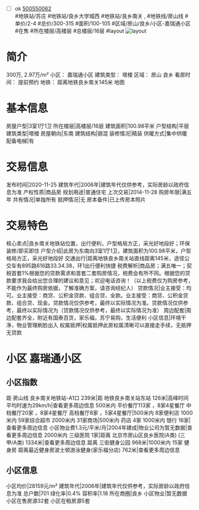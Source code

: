 - [ ] ok [500550062](https://bj.5i5j.com/ershoufang/500550062.html)  
 #地铁站/苏庄 #地铁站/良乡大学城西 #地铁站/良乡南关 ,  #地铁线/房山线
#单价/2-4 #总价/300-315 #面积/100-105   #区域/房山/良乡/小区-嘉瑞通小区 #在售 #所在楼层/高楼层 #总楼层/16层 #layout 
![layout](http://image2.5i5j.com//group2/M00/E1/4F/CgqJNF6aZ3aARJI1AABkL3oOkfo265.jpg_P5.jpg) 
# 简介 
 300万,  2.97万/m² 
小区： 嘉瑞通小区
建筑类型： 塔楼
区域： 房山 良乡
看房时间： 提前预约
地铁： 距离地铁良乡南关145米 地图
# 基本信息 
 房屋户型|3室1厅1卫
所在楼层|高楼层/16层
建筑面积|100.98平米
户型结构|平层
建筑类型|塔楼
房屋朝向|东南
建筑结构|钢混
装修情况|精装
供暖方式|集中供暖
配备电梯|有
# 交易信息 
 发布时间|2020-11-25
建筑年代|2006年|建筑年代仅供参考，实际房龄以政府信息为准
产权性质|商品房
规划用途|普通住宅
上次交易|2014-11-28
购房年限|满五年
共有情况|单独所有
抵押情况|无
房本备件|已上传房本照片
# 交易特色 
 核心卖点|良乡南关地铁站位置，出行便利，户型格局方正，采光好地段好；环保装修/即买即住
户型介绍|此房为东南向3室1厅1卫，建筑面积为100.98平米，户型格局方正，采光好地段好
交通出行|距离地铁良乡南关站直线距离145米，途径公交车有895路616路33.34.38，环1出行便利快捷
税费解析|商品房；满五唯一；契税首套1%根据您的贷款需求和首套二套购房情况，税费会有所不同。根据您的贷款要求我会给出您合理的建议和意见；欢迎电话咨询！（以上税费仅为购房参考，不能作为最终购房依据，了解准确方案，请咨询经纪人）
贷款情况|业主接受：均可。业主接受：商贷、公积金贷款、组合贷、全款。业主接受：商贷、公积金贷款、组合贷、现金。贷款情况仅供参考，最终以实际情况为准。贷款情况仅供参考，最终以实际情况为（贷款情况仅供参考，最终以实际情况为准）
周边配套|周边配套齐全，附近有国泰百货，家乐福，苏宁易购，生活便利
小区信息|环境干净，物业管理刷脸出入
权属抵押|权属抵押此房权属清晰可以直接走手续，无抵押无贷款
# 小区 嘉瑞通小区
## 小区指数 
 距 房山线 良乡南关地铁站-A1口 239米|距 地铁良乡南关站东站 126米|高峰时间平均时速为29km/h|查看更多周边信息
500米内 平价餐厅113家 ，8家4星餐厅
中档餐厅20家 ，8家4星餐厅
高档餐厅8家 ，5家4星餐厅|500米内 8家便利店
1000米内 59家综合超市
2000米内 31家商场|500米内 药店 4家
1000米内 银行 16家|查看更多周边信息
小区物业费1.3元/平米/月|2004年建成|物业公司为暂无数据|查看更多周边信息
2000米内 三级医院 1家|距离 北京市房山区良乡医院(A类) (三甲/A类) 1334米|查看更多周边信息
距离 三街健身公园 968米|1000米内 15家 健身房
距离最近健身房波士顿游泳健身(家乐福分店) 762米|查看更多周边信息
## 小区信息 
 小区均价|28159元/m²
建筑年代|2006年|建筑年代仅供参考，实际房龄以政府信息为准
总户数|701
绿化率|0.4%
容积率|1.18
所在商圈|良乡
小区物业|暂无数据
小区在售房源32套
小区在租房源5套
